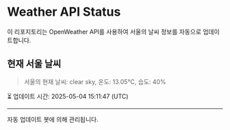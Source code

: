 
# Weather API Status

이 리포지토리는 OpenWeather API를 사용하여 서울의 날씨 정보를 자동으로 업데이트합니다.

## 현재 서울 날씨
> 서울의 현재 날씨: clear sky, 온도: 13.05°C, 습도: 40%

⏳ 업데이트 시간: 2025-05-04 15:11:47 (UTC)

---
자동 업데이트 봇에 의해 관리됩니다.
